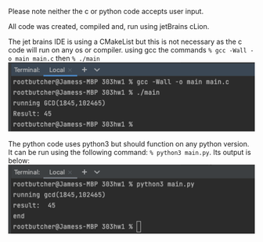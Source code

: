 Please note neither the c or python code accepts user input.

All code was created, compiled and, run using jetBrains cLion.

The jet brains IDE is using a CMakeList but this is not necessary as the c code will run on any os or compiler.
using gcc the commands `% gcc -Wall -o main main.c` then `% ./main`
![Working c Example](images/c%20working.png)

The python code uses python3 but should function on any python version. It can be run using the following command: `% python3 main.py`.
Its output is below: 
![working python example](images/python%20working.png)